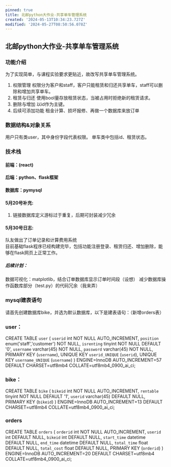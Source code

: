 ```yaml
---
pinned: true
title: 北邮python大作业-共享单车管理系统
created: '2024-05-13T10:34:23.727Z'
modified: '2024-05-27T08:50:56.078Z'
---
```


## 北邮python大作业-共享单车管理系统
### 功能介绍
为了实现简单，与课程实验要求更贴近，故改写共享单车管理系统。
1. 权限管理
权限分为客户和staff，客户只能租赁和归还共享单车，staff可以删除和增加共享单车。
2. 租赁与归还
使用bool量存放租赁状态，当被占用时拒绝新的租赁请求。
3. 删除与增加
以id作为主键。
4. 后续可添加功能
租金计算、损坏报修、再做一个数据库来放订单

### 数据结构&对象关系
用户只有类user，其中身份字段代表权限。
单车类中包括id、租赁状态。

### 技术栈
#### 前端：(react)
#### 后端：python、flask框架
#### 数据库：pymysql

#### 5月20号补充:
1. 链接数据库定义游标过于重复，后期可封装减少冗余

#### 5月30号日志:
队友做出了订单记录和计算费用系统<br>
目前基础flask程序已经构建完毕，包括功能注册登录、租赁归还、增加删除，能够在flask网页上正常工作。
##### 后续计划：
数据可视化：matplotlib，结合订单数据库显示订单时间段（设想）
减少数据库操作函数库部分（test.py）的代码冗余（我来弄）


### mysql建表语句
请首先创建数据库bike，并选为默认数据库，以下是建表语句：（新增orders表）
### user：
CREATE TABLE `user` (
  `userid` int NOT NULL AUTO_INCREMENT,
  `position` enum('staff','customer') NOT NULL,
  `isrenting` tinyint NOT NULL DEFAULT '0',
  `username` varchar(45) NOT NULL,
  `password` varchar(45) NOT NULL,
  PRIMARY KEY (`username`),
  UNIQUE KEY `userid_UNIQUE` (`userid`),
  UNIQUE KEY `username_UNIQUE` (`username`)
) ENGINE=InnoDB AUTO_INCREMENT=57 DEFAULT CHARSET=utf8mb4 COLLATE=utf8mb4_0900_ai_ci;

### bike：
CREATE TABLE `bike` (
  `bikeid` int NOT NULL AUTO_INCREMENT,
  `rentable` tinyint NOT NULL DEFAULT '1',
  `userid` varchar(45) DEFAULT NULL,
  PRIMARY KEY (`bikeid`)
) ENGINE=InnoDB AUTO_INCREMENT=13 DEFAULT CHARSET=utf8mb4 COLLATE=utf8mb4_0900_ai_ci;

### orders
CREATE TABLE `orders` (
  `orderid` int NOT NULL AUTO_INCREMENT,
  `userid` int DEFAULT NULL,
  `bikeid` int DEFAULT NULL,
  `start_time` datetime DEFAULT NULL,
  `end_time` datetime DEFAULT NULL,
  `total_time` float DEFAULT NULL,
  `total_cost` float DEFAULT NULL,
  PRIMARY KEY (`orderid`)
) ENGINE=InnoDB AUTO_INCREMENT=20 DEFAULT CHARSET=utf8mb4 COLLATE=utf8mb4_0900_ai_ci;
